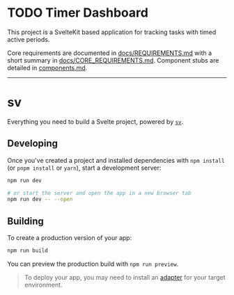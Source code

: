 # TODO Timer Dashboard

This project is a SvelteKit based application for tracking tasks with timed active periods.

Core requirements are documented in [docs/REQUIREMENTS.md](docs/REQUIREMENTS.md) with a short summary in [docs/CORE_REQUIREMENTS.md](docs/CORE_REQUIREMENTS.md).
Component stubs are detailed in [components.md](components.md).

---
# sv

Everything you need to build a Svelte project, powered by [`sv`](https://github.com/sveltejs/cli).

## Developing

Once you've created a project and installed dependencies with `npm install` (or `pnpm install` or `yarn`), start a development server:

```bash
npm run dev

# or start the server and open the app in a new browser tab
npm run dev -- --open
```

## Building

To create a production version of your app:

```bash
npm run build
```

You can preview the production build with `npm run preview`.

> To deploy your app, you may need to install an [adapter](https://svelte.dev/docs/kit/adapters) for your target environment.
